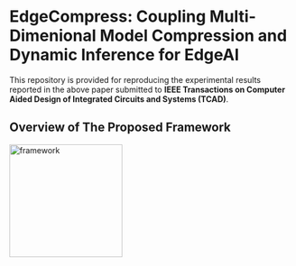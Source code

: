 # EdgeCompress: Coupling Multi-Dimenional Model Compression and Dynamic Inference for EdgeAI

This repository is provided for reproducing the experimental results reported in the above paper submitted to **IEEE Transactions on Computer Aided Design of Integrated Circuits and Systems (TCAD)**.

## Overview of The Proposed Framework

<img alt="framework" height="200px" src="https://github.com/ntuliuteam/edge-compress/tree/main/images/framework.png">
